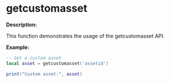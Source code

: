 # getcustomasset

**Description:**

This function demonstrates the usage of the getcustomasset API.

**Example:**

```lua
-- Get a custom asset
local asset = getcustomasset('assetid')

print("Custom asset:", asset)
```
